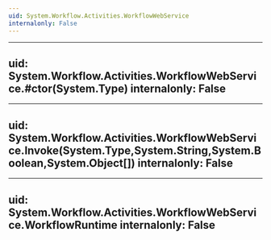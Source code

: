 ```yaml
---
uid: System.Workflow.Activities.WorkflowWebService
internalonly: False
---
```


---
uid: System.Workflow.Activities.WorkflowWebService.#ctor(System.Type)
internalonly: False
---

---
uid: System.Workflow.Activities.WorkflowWebService.Invoke(System.Type,System.String,System.Boolean,System.Object[])
internalonly: False
---

---
uid: System.Workflow.Activities.WorkflowWebService.WorkflowRuntime
internalonly: False
---
